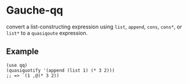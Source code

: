 # Gauche-qq

convert a list-constructing expression using `list`, `append`, `cons`,
`cons*`, or `list*` to a `quasiqoute` expression.

## Example

    (use qq)
    (quasiquotify '(append (list 1) (* 3 2)))
    ;; => `(1 ,@(* 3 2))
